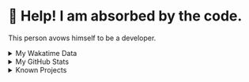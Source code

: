 # 🥺 Help! I am absorbed by the code. 

This person avows himself to be a developer.

<details>

<summary>My Wakatime Data</summary>

<!--START_SECTION:waka-->
![Lines of code](https://img.shields.io/badge/From%20Hello%20World%20I%27ve%20Written-8.8%20million%20lines%20of%20code-blue)

**🐱 My GitHub Data** 

> 📦 772.1 kB Used in GitHub's Storage 
 > 
> 🏆 380 Contributions in the Year 2024
 > 
> 🚫 Not Opted to Hire
 > 
> 📜 86 Public Repositories 
 > 
> 🔑 26 Private Repositories 
 > 
**I'm an Early 🐤** 

```text
🌞 Morning                2141 commits        ██████░░░░░░░░░░░░░░░░░░░   24.10 % 
🌆 Daytime                3787 commits        ███████████░░░░░░░░░░░░░░   42.62 % 
🌃 Evening                2882 commits        ████████░░░░░░░░░░░░░░░░░   32.44 % 
🌙 Night                  75 commits          ░░░░░░░░░░░░░░░░░░░░░░░░░   00.84 % 
```
📅 **I'm Most Productive on Tuesday** 

```text
Monday                   1099 commits        ███░░░░░░░░░░░░░░░░░░░░░░   12.37 % 
Tuesday                  1559 commits        ████░░░░░░░░░░░░░░░░░░░░░   17.55 % 
Wednesday                1555 commits        ████░░░░░░░░░░░░░░░░░░░░░   17.50 % 
Thursday                 1277 commits        ████░░░░░░░░░░░░░░░░░░░░░   14.37 % 
Friday                   1317 commits        ████░░░░░░░░░░░░░░░░░░░░░   14.82 % 
Saturday                 1109 commits        ███░░░░░░░░░░░░░░░░░░░░░░   12.48 % 
Sunday                   969 commits         ███░░░░░░░░░░░░░░░░░░░░░░   10.91 % 
```


**I Mostly Code in Go** 

```text
Python                   22 repos            ██████░░░░░░░░░░░░░░░░░░░   22.45 % 
TeX                      6 repos             ██░░░░░░░░░░░░░░░░░░░░░░░   06.12 % 
Swift                    3 repos             █░░░░░░░░░░░░░░░░░░░░░░░░   03.06 % 
Shell                    2 repos             █░░░░░░░░░░░░░░░░░░░░░░░░   02.04 % 
Rust                     2 repos             █░░░░░░░░░░░░░░░░░░░░░░░░   02.04 % 
```




 Last Updated on 13/03/2024 01:13:48 UTC
<!--END_SECTION:waka-->

</details>

<details>
 
 <summary>My GitHub Stats</summary>

[![CDFMLR's github stats](https://github-readme-stats.vercel.app/api?username=cdfmlr&count_private=true&show_icons=true)](https://github.com/anuraghazra/github-readme-stats)
 
</details>

<details>

<summary>Known Projects</summary>

[![Star History Chart](https://api.star-history.com/svg?repos=cdfmlr/pyflowchart,cdfmlr/muvtuber,cdfmlr/crud,cdfmlr/murecom-verse-1,cdfmlr/murecom-intro&type=Date)](https://star-history.com/#cdfmlr/pyflowchart&cdfmlr/muvtuber&cdfmlr/crud&cdfmlr/murecom-verse-1&cdfmlr/murecom-intro&Date)

 </details>
